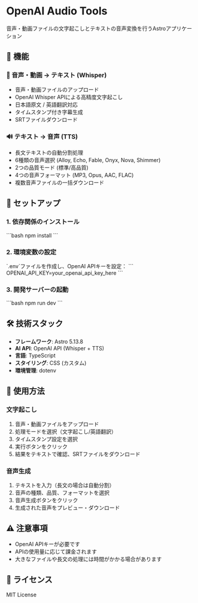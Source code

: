 # OpenAI Audio Tools

音声・動画ファイルの文字起こしとテキストの音声変換を行うAstroアプリケーション

## 🎯 機能

### 🎵 音声・動画 → テキスト (Whisper)
- 音声・動画ファイルのアップロード
- OpenAI Whisper APIによる高精度文字起こし
- 日本語原文 / 英語翻訳対応
- タイムスタンプ付き字幕生成
- SRTファイルダウンロード

### 🔊 テキスト → 音声 (TTS)
- 長文テキストの自動分割処理
- 6種類の音声選択 (Alloy, Echo, Fable, Onyx, Nova, Shimmer)
- 2つの品質モード (標準/高品質)
- 4つの音声フォーマット (MP3, Opus, AAC, FLAC)
- 複数音声ファイルの一括ダウンロード

## 🚀 セットアップ

### 1. 依存関係のインストール
\`\`\`bash
npm install
\`\`\`

### 2. 環境変数の設定
\`.env\`ファイルを作成し、OpenAI APIキーを設定：
\`\`\`
OPENAI_API_KEY=your_openai_api_key_here
\`\`\`

### 3. 開発サーバーの起動
\`\`\`bash
npm run dev
\`\`\`

## 🛠 技術スタック

- **フレームワーク**: Astro 5.13.8
- **AI API**: OpenAI API (Whisper + TTS)
- **言語**: TypeScript
- **スタイリング**: CSS (カスタム)
- **環境管理**: dotenv

## 📝 使用方法

### 文字起こし
1. 音声・動画ファイルをアップロード
2. 処理モードを選択（文字起こし/英語翻訳）
3. タイムスタンプ設定を選択
4. 実行ボタンをクリック
5. 結果をテキストで確認、SRTファイルをダウンロード

### 音声生成
1. テキストを入力（長文の場合は自動分割）
2. 音声の種類、品質、フォーマットを選択
3. 音声生成ボタンをクリック
4. 生成された音声をプレビュー・ダウンロード

## ⚠️ 注意事項

- OpenAI APIキーが必要です
- APIの使用量に応じて課金されます
- 大きなファイルや長文の処理には時間がかかる場合があります

## 📄 ライセンス

MIT License